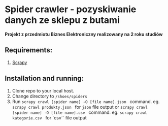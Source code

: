 ﻿# Spider crawler - pozyskiwanie danych ze sklepu z butami
 **Projekt z przedmiotu Biznes Elektroniczny realizowany na 2 roku studiów**

**Requirements:**
---

1. [Scrapy](https://docs.scrapy.org/en/latest/intro/install.html#intro-install)
   
**Installation and running:**
---

1. Clone repo to your local host.
2. Change directory to `/shoes/spiders`
3. Run `scrapy crawl [spider name] -O [file name].json ` command. eg. `scrapy crawl produkty.json ` for `json` file output
   or `scrapy crawl [spider name] -O [file name].csv ` command. eg. `scrapy crawl kategorie.csv ` for `csv`` file output

